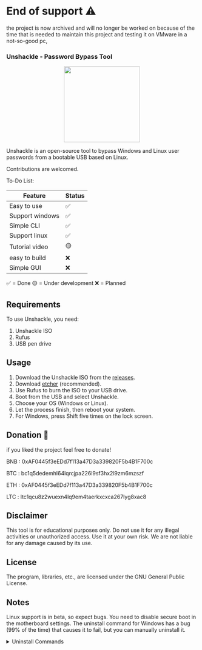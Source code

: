 # End of support ⚠
the project is now archived and will no longer be worked on because of the time that is needed to maintain this project and testing it on VMware in a not-so-good pc,
### Unshackle - Password Bypass Tool
<p align="center">
<a href="#"><img src="https://media.discordapp.net/attachments/1124408428333367367/1135886585594920960/download.png" height="200"></a>
</p>
Unshackle is an open-source tool to bypass Windows and Linux user passwords from a bootable USB based on Linux.

Contributions are welcomed.

To-Do List:

| Feature         | Status |
|-----------------|------------|
| Easy to use | ✅
| Support windows | ✅
| Simple CLI | ✅
| Support linux  | ✅
| Tutorial video  | 🟡
| easy to build  | ❌
| Simple GUI  | ❌

✅ = Done
🟡 = Under development
❌ = Planned  

## Requirements

To use Unshackle, you need:

1. Unshackle ISO
2. Rufus
3. USB pen drive

## Usage

1. Download the Unshackle ISO from the [releases](https://github.com/Fadi002/unshackle/releases/).
2. Download [etcher](https://etcher.balena.io/) (recommended).
3. Use Rufus to burn the ISO to your USB drive.
4. Boot from the USB and select Unshackle.
5. Choose your OS (Windows or Linux).
6. Let the process finish, then reboot your system.
7. For Windows, press Shift five times on the lock screen.

## Donation 💸
if you liked the project feel free to donate!

BNB : 0xAF0445f3eEDd7f113a47D3a339820F5b4B1F700c

BTC : bc1q5dedemhl64lqrcjpa226l9sf3hx2l9zm6mzszf

ETH : 0xAF0445f3eEDd7f113a47D3a339820F5b4B1F700c

LTC : ltc1qcu8z2wuexn4lq9em4taerkxcxca267lyg8xac8

## Disclaimer

This tool is for educational purposes only. Do not use it for any illegal activities or unauthorized access. Use it at your own risk. We are not liable for any damage caused by its use.

## License

The program, libraries, etc., are licensed under the GNU General Public License.

## Notes
Linux support is in beta, so expect bugs.
You need to disable secure boot in the motherboard settings.
The uninstall command for Windows has a bug (99% of the time) that causes it to fail, but you can manually uninstall it.
<details>
  <summary>Uninstall Commands</summary>
<pre>takeown /F "%SystemRoot%\System32\sethc.exe" /A
takeown /F "%SystemRoot%\System32\sethc.exe.old" /A
del /f "%SystemRoot%\System32\sethc.exe"
move /y "%SystemRoot%\System32\sethc.exe.old" "%SystemRoot%\System32\sethc.exe"</pre>
</details>

